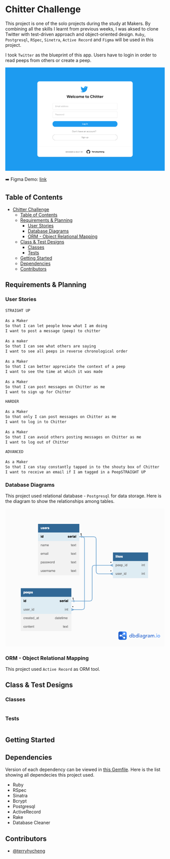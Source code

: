 # Chitter Challenge

This project is one of the solo projects during the study at Makers. By combining all the skills I learnt from previous weeks, I was aksed to clone Twitter with test-driven approach and object-oriented design. `Ruby`, `Postgresql`, `RSpec`, `Sinetra`, `Active Record` and `Figma` will be used in this project.

I took `Twitter` as the blueprint of this app. Users have to login in order to read peeps from others or create a peep.

![preview](assets/preview.jpg)

<!-- ➡️ Application Demo: [link](https://www.google.com) -->

➡️ Figma Demo: [link](https://www.figma.com/file/f4rYLrUdqjwXm0GrsHvBXv/Chitter---Twitter-Clone?node-id=0%3A1&t=Es3QajIJr0ajuMtW-1)

## Table of Contents

- [Chitter Challenge](#chitter-challenge)
  - [Table of Contents](#table-of-contents)
  - [Requirements \& Planning](#requirements--planning)
    - [User Stories](#user-stories)
    - [Database Diagrams](#database-diagrams)
    - [ORM - Object Relational Mapping](#orm---object-relational-mapping)
  - [Class \& Test Designs](#class--test-designs)
    - [Classes](#classes)
    - [Tests](#tests)
  - [Getting Started](#getting-started)
  - [Dependencies](#dependencies)
  - [Contributors](#contributors)

## Requirements & Planning

### User Stories

```
STRAIGHT UP

As a Maker
So that I can let people know what I am doing
I want to post a message (peep) to chitter

As a maker
So that I can see what others are saying
I want to see all peeps in reverse chronological order

As a Maker
So that I can better appreciate the context of a peep
I want to see the time at which it was made

As a Maker
So that I can post messages on Chitter as me
I want to sign up for Chitter

```

```
HARDER

As a Maker
So that only I can post messages on Chitter as me
I want to log in to Chitter

As a Maker
So that I can avoid others posting messages on Chitter as me
I want to log out of Chitter
```

```
ADVANCED

As a Maker
So that I can stay constantly tapped in to the shouty box of Chitter
I want to receive an email if I am tagged in a PeepSTRAIGHT UP
```

### Database Diagrams

This project used relational database - `Postgresql` for data storage. Here is the diagram to show the relationships among tables.

![db-diagram](assets/db-diagram.png)

### ORM - Object Relational Mapping

This project used `Active Record` as ORM tool.

## Class & Test Designs

### Classes

```ruby

```

### Tests

```ruby

```

## Getting Started

## Dependencies

Version of each dependency can be viewed in [this Gemfile](Gemfile). Here is the list showing all dependecies this project used.

- Ruby
- RSpec
- Sinatra
- Bcrypt
- Postgresql
- ActiveRecord
- Rake
- Database Cleaner

## Contributors

- [@terryhycheng](https://github.com/terryhycheng)
